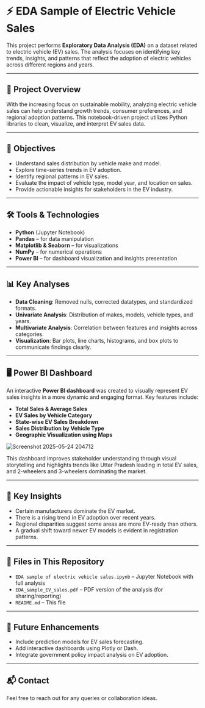 # ⚡ EDA Sample of Electric Vehicle Sales

This project performs **Exploratory Data Analysis (EDA)** on a dataset related to electric vehicle (EV) sales. The analysis focuses on identifying key trends, insights, and patterns that reflect the adoption of electric vehicles across different regions and years.

---

## 📌 Project Overview

With the increasing focus on sustainable mobility, analyzing electric vehicle sales can help understand growth trends, consumer preferences, and regional adoption patterns. This notebook-driven project utilizes Python libraries to clean, visualize, and interpret EV sales data.

---

## 🎯 Objectives

* Understand sales distribution by vehicle make and model.
* Explore time-series trends in EV adoption.
* Identify regional patterns in EV sales.
* Evaluate the impact of vehicle type, model year, and location on sales.
* Provide actionable insights for stakeholders in the EV industry.

---

## 🛠️ Tools & Technologies

* **Python** (Jupyter Notebook)
* **Pandas** – for data manipulation
* **Matplotlib & Seaborn** – for visualizations
* **NumPy** – for numerical operations
* **Power BI** – for dashboard visualization and insights presentation

---

## 📊 Key Analyses

* **Data Cleaning**: Removed nulls, corrected datatypes, and standardized formats.
* **Univariate Analysis**: Distribution of makes, models, vehicle types, and years.
* **Multivariate Analysis**: Correlation between features and insights across categories.
* **Visualization**: Bar plots, line charts, histograms, and box plots to communicate findings clearly.

---

## 🖥️ Power BI Dashboard

An interactive **Power BI dashboard** was created to visually represent EV sales insights in a more dynamic and engaging format. Key features include:

* **Total Sales & Average Sales**
* **EV Sales by Vehicle Category**
* **State-wise EV Sales Breakdown**
* **Sales Distribution by Vehicle Type**
* **Geographic Visualization using Maps**

![Screenshot 2025-05-24 204712](https://github.com/user-attachments/assets/97db55eb-bf96-437f-a364-25efe029dc4e)


This dashboard improves stakeholder understanding through visual storytelling and highlights trends like Uttar Pradesh leading in total EV sales, and 2-wheelers and 3-wheelers dominating the market.

---

## 🧠 Key Insights

* Certain manufacturers dominate the EV market.
* There is a rising trend in EV adoption over recent years.
* Regional disparities suggest some areas are more EV-ready than others.
* A gradual shift toward newer EV models is evident in registration patterns.

---

## 📁 Files in This Repository

* `EDA sample of electric vehicle sales.ipynb` – Jupyter Notebook with full analysis
* `EDA_sample_EV_sales.pdf` – PDF version of the analysis (for sharing/reporting)
* `README.md` – This file

---

## 🚀 Future Enhancements

* Include prediction models for EV sales forecasting.
* Add interactive dashboards using Plotly or Dash.
* Integrate government policy impact analysis on EV adoption.

---

## 📬 Contact

Feel free to reach out for any queries or collaboration ideas.


